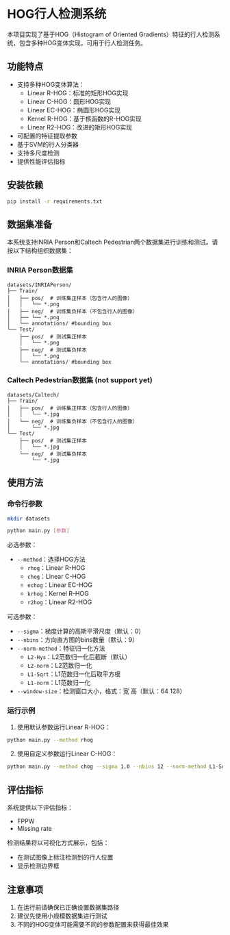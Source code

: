 # HOG行人检测系统

本项目实现了基于HOG（Histogram of Oriented Gradients）特征的行人检测系统，包含多种HOG变体实现，可用于行人检测任务。

## 功能特点

- 支持多种HOG变体算法：
  - Linear R-HOG：标准的矩形HOG实现
  - Linear C-HOG：圆形HOG实现
  - Linear EC-HOG：椭圆形HOG实现
  - Kernel R-HOG：基于核函数的R-HOG实现
  - Linear R2-HOG：改进的矩形HOG实现
- 可配置的特征提取参数
- 基于SVM的行人分类器
- 支持多尺度检测
- 提供性能评估指标

## 安装依赖

```bash
pip install -r requirements.txt
```

## 数据集准备

本系统支持INRIA Person和Caltech Pedestrian两个数据集进行训练和测试。请按以下结构组织数据集：

### INRIA Person数据集
```
datasets/INRIAPerson/
├── Train/
│   ├── pos/  # 训练集正样本（包含行人的图像）
│   │   └── *.png
│   ├── neg/  # 训练集负样本（不包含行人的图像）
│   ├── └── *.png
│   └── annotations/ #bounding box
└── Test/
    ├── pos/  # 测试集正样本
    │   └── *.png
    ├── neg/  # 测试集负样本
    │   └── *.png
    └── annotations/ #bounding box

```

### Caltech Pedestrian数据集 (not support yet)
```
datasets/Caltech/
├── Train/
│   ├── pos/  # 训练集正样本（包含行人的图像）
│   │   └── *.jpg
│   └── neg/  # 训练集负样本（不包含行人的图像）
│       └── *.jpg
└── Test/
    ├── pos/  # 测试集正样本
    │   └── *.jpg
    └── neg/  # 测试集负样本
        └── *.jpg
```

## 使用方法

### 命令行参数
```bash
mkdir datasets
```

```bash
python main.py [参数]
```

必选参数：
- `--method`：选择HOG方法
  - `rhog`：Linear R-HOG
  - `chog`：Linear C-HOG
  - `echog`：Linear EC-HOG
  - `krhog`：Kernel R-HOG
  - `r2hog`：Linear R2-HOG

可选参数：
- `--sigma`：梯度计算的高斯平滑尺度（默认：0）
- `--nbins`：方向直方图的bins数量（默认：9）
- `--norm-method`：特征归一化方法
  - `L2-Hys`：L2范数归一化后截断（默认）
  - `L2-norm`：L2范数归一化
  - `L1-Sqrt`：L1范数归一化后取平方根
  - `L1-norm`：L1范数归一化
- `--window-size`：检测窗口大小，格式：宽 高（默认：64 128）

### 运行示例

1. 使用默认参数运行Linear R-HOG：
```bash
python main.py --method rhog
```

2. 使用自定义参数运行Linear C-HOG：
```bash
python main.py --method chog --sigma 1.0 --nbins 12 --norm-method L1-Sqrt --window-size 96 160
```

## 评估指标

系统提供以下评估指标：

- FPPW
- Missing rate

检测结果将以可视化方式展示，包括：
- 在测试图像上标注检测到的行人位置
- 显示检测边界框

## 注意事项

1. 在运行前请确保已正确设置数据集路径
2. 建议先使用小规模数据集进行测试
3. 不同的HOG变体可能需要不同的参数配置来获得最佳效果